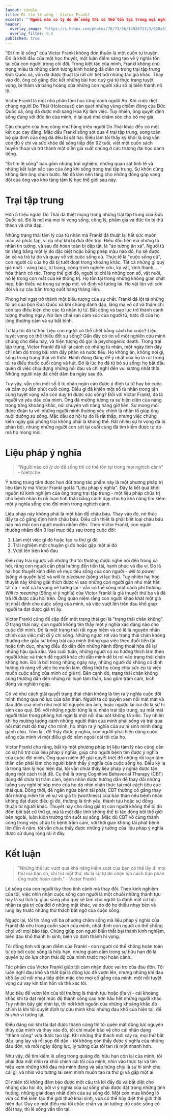 ```yaml
---
layout: single
title: Đi tìm lẽ sống - Victor Frankl
excerpt: ""Người nào có lý do để sống thì có thể tồn tại trong mọi nghịch cảnh.""
header:
  overlay_image: "https://s.hdnux.com/photos/70/73/56/14924723/3/920x920.jpg"
  overlay_filter: 0.5
published: true
---
```


"Đi tìm lẽ sống" của Victor Frankl không đơn thuần là một cuốn tự truyện. Đó là khởi đầu của một học thuyết, một luận điểm sáng tạo về ý nghĩa tồn tại của con người trong cõi đời. Trong kiệt tác của mình, Frankl không chú trọng miêu tả những cảnh tượng kinh hoàng đã diễn ra trong trại tập trung Đức Quốc xã, vốn đã được thuật lại rất chi tiết bởi những tác giả khác. Thay vào đó, ông cố gắng đúc kết những bài học quý giá từ thực trạng tuyệt vọng, bi thảm và bàng hoàng của những con người xấu số bị biến thành nô lệ. 

Victor Frankl là một nhà phân tâm học lừng danh người Áo. Khi cuộc diệt chủng người Do Thái (Holocaust) càn quét những vùng chiếm đóng của Đức Quốc xã, ông đã được mời sang Hoa Kỳ làm việc. Tuy nhiên, ông quyết định sống đúng với đức tin của mình, ở lại quê nhà chăm sóc cho bố mẹ già.

Câu chuyện của ông cũng như hàng triệu người Do Thái khác đều có một kết cục cay đắng. Mặc dầu Frankl sống sót qua 4 trại tập trung, song toàn bộ gia đình của ông đã đều bị sát hại. Điều làm tôi thấy kỳ khôi là ông vẫn còn đủ ý chí và sức khỏe để sống tiếp đến 92 tuổi, viết một cuốn sách huyền thoại và trở thành một diễn giả xuất chúng ở các trường đại học danh tiếng. 

"Đi tìm lẽ sống" bao gồm những trải nghiệm, những quan sát tinh tế và những kết luận sắc sảo của ông khi sống trong trại tập trung. Sự khốn cùng không làm ông chùn bước. Nó đã làm nền tảng cho những đóng góp vang dội của ông vào kho tàng tâm lý học thế giới sau này.

# Trại tập trung 

Hơn 5 triệu người Do Thái đã thiệt mạng trong những trại tập trung của Đức Quốc xã. Đó là nơi mà mọi hi vọng sống, công lý, phẩm giá và đức tin bị thử thách và chà đạp. 

Những trạng thái tâm lý của tù nhân mà Frankl đã thuật lại hết sức muôn màu và phức tạp, ví dụ như khi bị đưa đến trại. Điều đầu tiên mà những tù nhân tin tưởng, và sau đó hoàn toàn bị dập tắt, là "ảo tưởng ân xá". Người tù tin rằng bằng một lý do đặc biệt hoặc bằng phép màu nào đó, họ sẽ được ân xá và trả tự do và quay về với cuộc sống cũ. Thực tế là "cuộc sống cũ", con người cũ của họ đã bị tướt đoạt trong khoảng khắc. Tất cả những gì quý giá nhất - vàng bạc, tư trang, công trình nghiên cứu, kỷ vật, kinh thánh,... - hóa thành cỏ rác. Trong thế giới đó, người tù chỉ là những con số, vật nuôi, nô lệ trong con mắt của kẻ thống trị. Họ tồn tại trong những không gian chật hẹp, bẩn thiểu và trong sự mập mờ, vô định về tương lai. Họ vật lộn với cơn đói và sự cáu bẩn trong suốt hàng tháng liền.

Phòng hơi ngạt trở thành một biểu tượng của sự chết. Frankl đã lột tả những tội ác của bọn Đức Quốc xã khi chúng đánh đập, lăng mạ vô cớ và thậm chí còn tạo điều kiện cho các tù nhân tự tử. Bất công và bạo lực trở thành cảnh tượng thường ngày. Nó làm chai sạn cảm xúc của người tù, tước đi của họ lòng thương cảm và sự bất bình. 

Từ lâu tôi đã tự hỏi: Liệu con người có thể chết bằng cách bỏ cuộc? Liệu tuyệt vọng có thể thiêu đốt sự sống? Gần đây có tin về một nghiên cứu minh chứng cho điều này, và hiện tượng đó gọi là psychogenic death. Trong trại tập trung, Victor Frankl đã kể lại cảnh có những tù nhân, một ngày tỉnh dậy chỉ nằm đó trong bãi rơm đầy phân và nước tiểu. Họ không ăn, không nói gì, sống trong trạng thái vô thức. Hành động đáng để ý nhất của họ là rút trong túi ra điếu thuốc cuối cùng và hút. Đó là lúc họ đã từ bỏ sự sống: họ bắt đầu quên đi việc chịu đựng những nỗi đau và chỉ nghĩ đến vui sướng nhất thời. Những người này đã chết dăm ba ngày sau đó. 

Tuy vậy, vẫn còn một số ít tù nhân ngăn cản được ý định tự tử hay bỏ cuộc và cầm cự đến phút cuối cùng. Điều gì đã khiến một số tù nhân trong tận cùng tuyệt vọng vẫn còn duy trì được sức sống? Đối với Victor Frankl, đó là người vợ yêu dấu của mình. Ông đã mường tượng ra sự hiện diện của nàng trong từng khoảng khắc, nói chuyện với nàng hàng giờ liền. Sự mong mỏi được đoàn tụ với những người mình thương yêu chính là nhân tố giúp ông nuôi dưỡng sự sống. Mặc dầu cơ hội tự do là rất thấp, nhưng việc chứng kiến ngày giải phóng trại không phải là không thể. Rất nhiều sự hi vọng đã bị phản bội, nhưng những người còn sót lại cuối cùng đã tìm kiếm được tự do mà họ mong mỏi. 

# Liệu pháp ý nghĩa 

> "Người nào có *lý do* để sống thì có thể tồn tại trong *mọi* nghịch cảnh" - Nietzche

Ý tưởng trung tâm được hun đút trong tác phẩm này là một phương pháp trị liệu tâm lý mà Victor Frankl gọi là "Liệu pháp ý nghĩa". Đây là kết quả khởi nguồn từ kinh nghiệm của ông trong trại tập trung - một liệu pháp chữa trị cho bệnh nhân bị rối loạn tinh thần bằng cách dạy cho họ khả năng tìm kiếm một ý nghĩa sống cho đời mình trong nghịch cảnh.

Liệu pháp này không phải là một bản đồ châu báu. Thay vào đó, nó thúc đẩy ta cố gắng định hình châu báu. Điều cần thiết là phải biết loại châu báu nào mà mỗi con người muốn nhắm đến. Theo Victor Frankl, con người thường nhắm đến 3 loại mục tiêu sau trong cuộc đời:

1. Làm một việc gì đó hoặc tạo ra thứ gì đó
2. Trải nghiệm một chuyện gì đó hoặc gặp một ai đó
3. Vượt lên trên khổ đau

Điều này trái ngược với những thứ tôi thường được nghe nói đến trong xã hội, rằng con người cần phải hướng đến tiền tài, hạnh phúc và địa vị. Đó là hai học thuyết kinh điển về mục tiêu sống của con người - *will to power* (sống vì quyền lực) và *will to pleasure* (sống vì lạc thú). Tuy nhiên hai học thuyết này không giải thích được vì sao những con người gần như mất hết tất cả - mất cả hi vọng về tương lai - vẫn có thể sống một cách phi thường. *Will to meaning* (Sống vì ý nghĩa) của Victor Frankl là giả thuyết thứ ba và đã trả lời được câu hỏi trên. Ông quan niệm rằng con người khao khát một giá trị nhất định cho cuộc sống của mình, và việc vượt lên trên đau khổ giúp người ta đạt được giá trị ấy. 

Victor Frankl cũng đề cập đến một trạng thái gọi là "trạng thái chân không". Ở trạng thái này, con người không tìm thấy một ý nghĩa xác đáng nào cho cuộc đời mình. Đó là một trạng thái rất nguy hiểm và có lẽ là nguyên nhân chính của việc mất đi ý chí sống. Những người rơi vào trạng thái chân không thường che giấu sự trống trải của mình thông qua việc theo đuổi tiền tài hoặc tình dục, nhưng điều đó dẫn đến những hành động thoái hóa để lại những hậu quả xấu. Vào cuối tuần, những người có xu hướng thích làm theo người khác và thích để người khác chỉ dẫn mình dễ bị rơi vào trạng thái chân không hơn. Đó là bởi trong những ngày này, những người đó không có định hướng rõ ràng về việc họ muốn làm, đồng thời họ cũng chịu sức ép từ việc muốn cuộc sống của mình có giá trị. Bên cạnh đó, trạng thái chân không cũng thường dẫn đến những rối loạn tâm thần, bao gồm trầm cảm, kích động và nghiện ngập. 

Có vẻ như cách giải quyết trạng thái chân không là tìm ra ý nghĩa cuộc đời mình thông qua nỗ lực của bản thân. Người ta có quyền xem nỗi mát mát và đau đớn của mình như một lời nguyền ám ảnh, hoặc ngược lại coi đó là sự hi sinh cao quý. Đối với những người từng là tù nhân trại tập trung, sự mất mát người thân trong phòng hơi ngạt là một nỗi đau xót không tả xiếc. Tuy nhiên khi họ mường tượng cảnh những người thân của mình phải sống và trải qua nổi mất mát đó thay cho mình, họ nhận ra ý nghĩa của sự hi sinh mình đang gánh chịu. Tóm lại, để thấy được ý nghĩa, con người phải hiến dâng cuộc sống của mình vì một điều gì đó nằm ngoài cái tôi của họ. 

Victor Frankl cho rằng, bất kỳ một phương pháp trị liệu tâm lý nào cũng cần có sự hỗ trợ của liệu pháp ý nghĩa, giúp cho người bệnh tìm được ý nghĩa của cuộc đời mình. Ông quan niệm để giải quyết triệt để những rối loạn tâm thần cần phải làm cho người bệnh thấy ý nghĩa của cuộc sống họ. Điều kỳ lạ là trong tâm lý học hiện đại, tôi vẫn chưa thấy liệu pháp ý nghĩa được tận dụng một cách triệt để. Cụ thể là trong Cognitive Behavorial Therapy (CBT) dùng  để chữa trị trầm cảm, bệnh nhân được hướng dẫn để thay đổi những luồng suy nghĩ bị bóp méo của họ do nhìn nhận thực tại một cách tiêu cực thái quá. Đồng thời, để ngăn ngừa bệnh tái phát, CBT thường cố gắng thay đổi những niềm tin về sự vô giá trị (worthless) của bản thân nếu bệnh nhân không đạt được điều gì đó, thường là tình yêu, thành tựu hoặc sự đồng thuận từ người khác. Thuyết này cho rằng giá trị con người không thể bị đo đếm bởi bất cứ thứ gì, mà là một đặc tính không thể bị tác động bởi thế giới bên ngoài, luôn luôn trường tồn suốt sự sống. Mặc dù CBT vô cùng thành công trong việc chữa trị bệnh trầm cảm, với thời gian không tái phát bệnh lên đến 4 năm, tôi vẫn chưa thấy được những ý tưởng của liệu pháp ý nghĩa được sử dụng rộng rãi ở đây. 

# Kết luận

> "Những thế lực vượt quá khả năng kiểm soát của bạn có thể lấy đi mọi thứ mà bạn có, chỉ trừ một thứ, đó là sự tự do chọn lựa cách bạn phản ứng trước hoàn cảnh." - Victor Frankl

Lẽ sống của con người tùy theo tình cảnh mà thay đổi. Theo kinh nghiệm của tôi, việc nhìn nhận cuộc sống con người là một chuỗi những thành tựu hay là sự tích tụ gìau sang phú quý sẽ làm cho người ta đánh mất cơ hội nhận ra giá trị của đời ở những mặt khác, và do đó họ thiếu nhạy bén và lung lay trước những thử thách bất ngờ của cuộc sống.

Ngược lại, tôi tin rằng với ba phương châm sống mà liệu pháp ý nghĩa của Frankl đã nêu trong cuốn sách của mình, nhất định con người có thể chống chọi với mọi bão táp. Chúng giúp con người biến thất bại thành kinh nghiệm, biến đau khổ thành hi sinh, biến vô định thành hi vọng.

Tôi đồng tình với quan điểm của Frankl - con người có thể không hoàn toàn tự do bởi cuộc sống là hữu hạn, nhưng giam cầm trong sự hữu hạn đó là quyền tự do lựa chọn thái độ của mình trước mọi hoàn cảnh.

Tác phẩm của Victor Frankl giúp tôi cảm nhận được vai trò của đau đớn. Tôi luôn nghĩ đau khổ và thất bại là động lực để vươn lên, nhưng những khi đau khổ ấy cứ nối nhau tiếp diễn mặc cho mọi cố gắng của mình, một nỗi tuyệt vọng cứ vay kín tâm hồn và thể xác tôi. 

Mục tiêu để vươn lên của tôi thường là thành tựu hoặc địa vị - cái khoảng khắc khi ta đạt một mức độ thành công cao hơn hầu hết những người khác. Tuy nhiên bây giờ nhìn lại, thì nơi khởi nguồn của những khoảng khắc đó chính là khi tôi quyết định tự cứu mình khỏi những đau khổ của hiện tại, để *hi sinh* vì tương lai.

Điều đáng nói khi tôi đạt được thành công thì tôi quên mất động lực nguyên thủy của mình và thay vào đó, tôi chỉ muốn bảo vệ cho cái nhân dạng "thành công" vừa được tạo lập. Khi những thử thách mới xảy ra, mọi thứ bắt đầu lung lay và rồi sụp đổ dần - tôi không còn thấy được ý nghĩa của những đau đớn, và mỗi ngày động lực, lý tưởng của tôi tan rã một nhanh hơn.

Như vậy, để tìm kiếm lẽ sống trong quãng đời hữu hạn còn lại của mình, tôi phải đưa mắt nhìn ra khỏi chính cái tôi của mình, nhìn vào thực tại và tìm hiểu xem những khổ đau mà mình đang và sắp hứng chịu là sự hi sinh cho cái gì, và nhìn vào tương lai xem mình muốn tạo ra thứ gì và gặp một ai.

Dĩ nhiên tôi không đảm bảo được một câu trả lời đầy đủ và bất diệt cho những câu hỏi đó, bởi vì ý nghĩa của sự sống phải được đặt trong những tình huống, những giai đoạn nhất định của sự sống đó. Một cơn mưa khổng lồ vừa có thể kiến tạo thế giới thưở khai sinh, vừa có thể hủy diệt thế giới thời hiện đại. Duy có một điều mà tôi chắc chắn và tin tưởng: dù cuộc sống có đổi thay, thì lẽ sống vẫn tồn tại.
